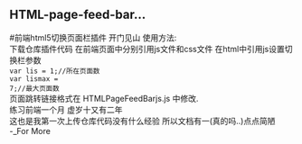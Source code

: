## HTML-page-feed-bar...
#前端html5切换页面栏插件
开门见山 使用方法:</br>
下载仓库插件代码 在前端页面中分别引用js文件和css文件
在html中引用js设置切换栏参数
</br><code>var lis = 1;//所在页面数</code>
</br><code>var lismax = 7;//最大页面数</code>
</br>页面跳转链接格式在 HTMLPageFeedBarjs.js 中修改.
</br>练习前端一个月 虚岁十又有二年
</br>这也是我第一次上传仓库代码没有什么经验 所以文档有一(真的吗..)点点简陋
</br>-_For More
